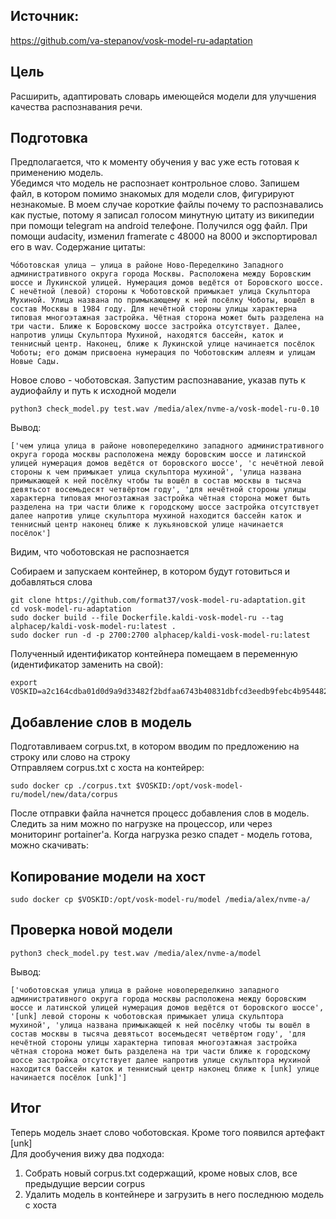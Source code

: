 ## Источник:

https://github.com/va-stepanov/vosk-model-ru-adaptation

## Цель

Расширить, адаптировать словарь имеющейся модели для улучшения качества распознавания речи.

## Подготовка

Предполагается, что к моменту обучения у вас уже есть готовая к применению модель.  
Убедимся что модель не распознает контрольное слово. Запишем файл, в котором помимо знакомых для модели слов, фигурируют незнакомые. В моем случае короткие файлы почему то распознавались как пустые, потому я записал голосом минутную цитату из википедии при помощи telegram на android телефоне. Получился ogg файл. При помощи audacity, изменил framerate с 48000 на 8000 и экспортировал его в wav.
Содержание цитаты:
```
Чо́ботовская улица — улица в районе Ново-Переделкино Западного административного округа города Москвы. Расположена между Боровским шоссе и Лукинской улицей. Нумерация домов ведётся от Боровского шоссе. С нечётной (левой) стороны к Чоботовской примыкает улица Скульптора Мухиной. Улица названа по примыкающему к ней посёлку Чоботы, вошёл в состав Москвы в 1984 году. Для нечётной стороны улицы характерна типовая многоэтажная застройка. Чётная сторона может быть разделена на три части. Ближе к Боровскому шоссе застройка отсутствует. Далее, напротив улицы Скульптора Мухиной, находятся бассейн, каток и теннисный центр. Наконец, ближе к Лукинской улице начинается посёлок Чоботы; его домам присвоена нумерация по Чоботовским аллеям и улицам Новые Сады.
```
Новое слово - чоботовская. Запустим распознавание, указав путь к аудиофайлу и путь к исходной модели
```
python3 check_model.py test.wav /media/alex/nvme-a/vosk-model-ru-0.10
```
Вывод:
```
['чем улица улица в районе новопеределкино западного административного округа города москвы расположена между боровским шоссе и латинской улицей нумерация домов ведётся от боровского шоссе', 'с нечётной левой стороны к чем примыкает улица скульптора мухиной', 'улица названа примыкающей к ней посёлку чтобы ты вошёл в состав москвы в тысяча девятьсот восемьдесят четвёртом году', 'для нечётной стороны улицы характерна типовая многоэтажная застройка чётная сторона может быть разделена на три части ближе к городскому шоссе застройка отсутствует далее напротив улице скульптора мухиной находится бассейн каток и теннисный центр наконец ближе к лукьяновской улице начинается посёлок']
```
Видим, что чоботовская не распознается  
  
Собираем и запускаем контейнер, в котором будут готовиться и добавляться слова
```
git clone https://github.com/format37/vosk-model-ru-adaptation.git
cd vosk-model-ru-adaptation
sudo docker build --file Dockerfile.kaldi-vosk-model-ru --tag alphacep/kaldi-vosk-model-ru:latest .
sudo docker run -d -p 2700:2700 alphacep/kaldi-vosk-model-ru:latest
```
Полученный идентификатор контейнера помещаем в переменную (идентификатор заменить на свой):
```
export VOSKID=a2c164cdba01d0d9a9d33482f2bdfaa6743b40831dbfcd3eedb9febc4b954482
```
## Добавление слов в модель

Подготавливаем corpus.txt, в котором вводим по предложению на строку или слово на строку  
Отправляем corpus.txt с хоста на контейрер:
```
sudo docker cp ./corpus.txt $VOSKID:/opt/vosk-model-ru/model/new/data/corpus
```
После отправки файла начнется процесс добавления слов в модель. Следить за ним можно по нагрузке на процессор, или через мониторинг portainer'a. Когда нагрузка резко спадет - модель готова, можно скачивать:

## Копирование модели на хост
```
sudo docker cp $VOSKID:/opt/vosk-model-ru/model /media/alex/nvme-a/
```
## Проверка новой модели
```
python3 check_model.py test.wav /media/alex/nvme-a/model
```
Вывод:
```
['чоботовская улица улица в районе новопеределкино западного административного округа города москвы расположена между боровским шоссе и латинской улицей нумерация домов ведётся от боровского шоссе', '[unk] левой стороны к чоботовская примыкает улица скульптора мухиной', 'улица названа примыкающей к ней посёлку чтобы ты вошёл в состав москвы в тысяча девятьсот восемьдесят четвёртом году', 'для нечётной стороны улицы характерна типовая многоэтажная застройка чётная сторона может быть разделена на три части ближе к городскому шоссе застройка отсутствует далее напротив улице скульптора мухиной находится бассейн каток и теннисный центр наконец ближе к [unk] улице начинается посёлок [unk]']
```
## Итог
Теперь модель знает слово чоботовская. Кроме того появился артефакт [unk]  
Для дообучения вижу два подхода:  
1. Собрать новый corpus.txt содержащий, кроме новых слов, все предыдущие версии corpus
2. Удалить модель в контейнере и загрузить в него последнюю модель с хоста
